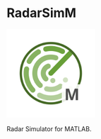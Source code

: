 # RadarSimM

<img src="./assets/radarsimm.svg" alt="logo" width="200"/>

Radar Simulator for MATLAB.
